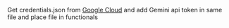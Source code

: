 Get credentials.json from [Google Cloud](https://console.cloud.google.com/apis/credentials/oauthclient/221780547730-k4eok0pmblcm85c8bguf55e8qdhmjn2l.apps.googleusercontent.com?authuser=4&hl=de&inv=1&invt=AboGkQ&project=botbob-448811) and add Gemini api token in same file and place file in functionals



